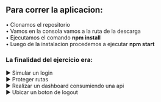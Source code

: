 ## Para correr la aplicacion:
• Clonamos el repositorio </br>
• Vamos en la consola vamos a la ruta de la descarga </br>
• Ejecutamos el comando **npm install** </br>
• Luego de la instalacion procedemos a ejecutar **npm start** 

### La finalidad del ejercicio era:
► Simular un login </br>
► Proteger rutas </br>
► Realizar un dashboard consumiendo una api </br>
► Ubicar un boton de logout 
